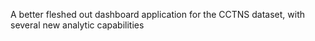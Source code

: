A better fleshed out dashboard application for the CCTNS dataset, with several new analytic capabilities
